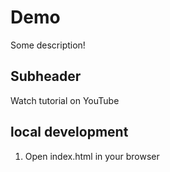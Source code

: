 # Demo

Some description!

## Subheader

Watch tutorial on YouTube

## local development

1. Open index.html in your browser
